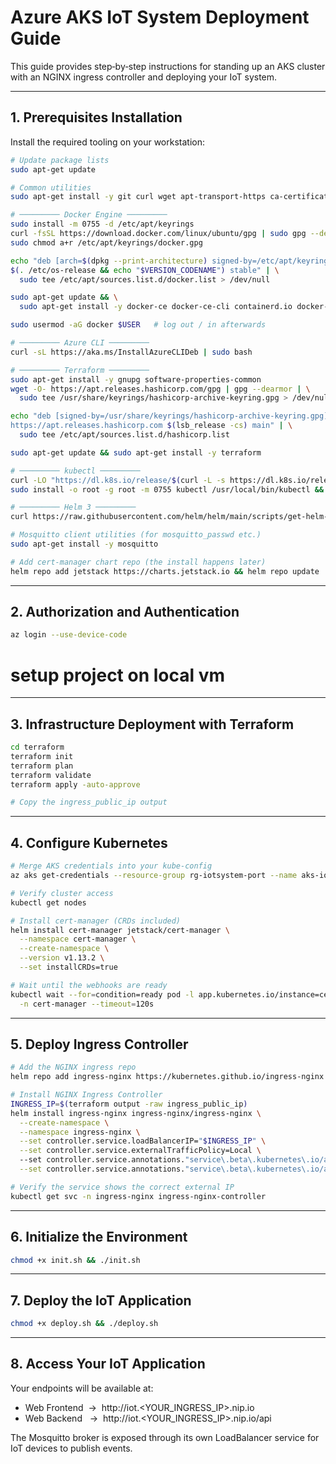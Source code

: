 # Azure AKS IoT System Deployment Guide

This guide provides step‑by‑step instructions for standing up an AKS cluster with an NGINX ingress controller and deploying your IoT system.

---
## 1. Prerequisites Installation
Install the required tooling on your workstation:
```bash
# Update package lists
sudo apt-get update

# Common utilities
sudo apt-get install -y git curl wget apt-transport-https ca-certificates gnupg lsb-release unzip

# ───────── Docker Engine ─────────
sudo install -m 0755 -d /etc/apt/keyrings
curl -fsSL https://download.docker.com/linux/ubuntu/gpg | sudo gpg --dearmor -o /etc/apt/keyrings/docker.gpg
sudo chmod a+r /etc/apt/keyrings/docker.gpg

echo "deb [arch=$(dpkg --print-architecture) signed-by=/etc/apt/keyrings/docker.gpg] https://download.docker.com/linux/ubuntu \
$(. /etc/os-release && echo "$VERSION_CODENAME") stable" | \
  sudo tee /etc/apt/sources.list.d/docker.list > /dev/null

sudo apt-get update && \
  sudo apt-get install -y docker-ce docker-ce-cli containerd.io docker-buildx-plugin docker-compose-plugin

sudo usermod -aG docker $USER   # log out / in afterwards

# ───────── Azure CLI ─────────
curl -sL https://aka.ms/InstallAzureCLIDeb | sudo bash

# ───────── Terraform ─────────
sudo apt-get install -y gnupg software-properties-common
wget -O- https://apt.releases.hashicorp.com/gpg | gpg --dearmor | \
  sudo tee /usr/share/keyrings/hashicorp-archive-keyring.gpg > /dev/null

echo "deb [signed-by=/usr/share/keyrings/hashicorp-archive-keyring.gpg] \
https://apt.releases.hashicorp.com $(lsb_release -cs) main" | \
  sudo tee /etc/apt/sources.list.d/hashicorp.list

sudo apt-get update && sudo apt-get install -y terraform

# ───────── kubectl ─────────
curl -LO "https://dl.k8s.io/release/$(curl -L -s https://dl.k8s.io/release/stable.txt)/bin/linux/amd64/kubectl"
sudo install -o root -g root -m 0755 kubectl /usr/local/bin/kubectl && rm kubectl

# ───────── Helm 3 ─────────
curl https://raw.githubusercontent.com/helm/helm/main/scripts/get-helm-3 | bash

# Mosquitto client utilities (for mosquitto_passwd etc.)
sudo apt-get install -y mosquitto

# Add cert‑manager chart repo (the install happens later)
helm repo add jetstack https://charts.jetstack.io && helm repo update
```

---
## 2. Authorization and Authentication
```bash
az login --use-device-code
```

# setup project on local vm

---
## 3. Infrastructure Deployment with Terraform
```bash
cd terraform
terraform init
terraform plan
terraform validate
terraform apply -auto-approve

# Copy the ingress_public_ip output
```

---
## 4. Configure Kubernetes
```bash
# Merge AKS credentials into your kube‑config
az aks get-credentials --resource-group rg-iotsystem-port --name aks-iotsystem-cluster

# Verify cluster access
kubectl get nodes

# Install cert‑manager (CRDs included)
helm install cert-manager jetstack/cert-manager \
  --namespace cert-manager \
  --create-namespace \
  --version v1.13.2 \
  --set installCRDs=true

# Wait until the webhooks are ready
kubectl wait --for=condition=ready pod -l app.kubernetes.io/instance=cert-manager \
  -n cert-manager --timeout=120s
```

---
## 5. Deploy Ingress Controller
```bash
# Add the NGINX ingress repo
helm repo add ingress-nginx https://kubernetes.github.io/ingress-nginx && helm repo update

# Install NGINX Ingress Controller
INGRESS_IP=$(terraform output -raw ingress_public_ip)
helm install ingress-nginx ingress-nginx/ingress-nginx \
  --create-namespace \
  --namespace ingress-nginx \
  --set controller.service.loadBalancerIP="$INGRESS_IP" \
  --set controller.service.externalTrafficPolicy=Local \   
  --set controller.service.annotations."service\.beta\.kubernetes\.io/azure-load-balancer-health-probe-request-path"=/healthz \
  --set controller.service.annotations."service\.beta\.kubernetes\.io/azure-load-balancer-resource-group"=rg-iotsystem-port

# Verify the service shows the correct external IP
kubectl get svc -n ingress-nginx ingress-nginx-controller
```

---
## 6. Initialize the Environment
```bash
chmod +x init.sh && ./init.sh
```

---
## 7. Deploy the IoT Application
```bash
chmod +x deploy.sh && ./deploy.sh
```

---
## 8. Access Your IoT Application
Your endpoints will be available at:
* Web Frontend  →  http://iot.<YOUR_INGRESS_IP>.nip.io
* Web Backend   →  http://iot.<YOUR_INGRESS_IP>.nip.io/api

The Mosquitto broker is exposed through its own LoadBalancer service for IoT devices to publish events.

